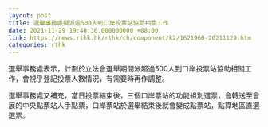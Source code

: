 ```yaml
---
layout: post
title: 選舉事務處擬派逾500人到口岸投票站協助相關工作
date: 2021-11-29 19:40:36.000000000 +08:00
link: https://news.rthk.hk/rthk/ch/component/k2/1621960-20211129.htm
categories: rthk
---
```


選舉事務處表示，計劃於立法會選舉期間派超過500人到口岸投票站協助相關工作，會視乎登記投票人數情況，有需要時再作調整。

選舉事務處又補充，當日投票結束後，三個口岸票站的功能組別選票，會轉送至會展的中央點票站人手點票，口岸票站於選舉結束後就會變成點票站，點算地區直選選票。
